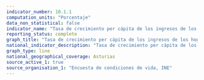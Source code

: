 ```yaml
---
indicator_number: 10.1.1
computation_units: "Porcentaje"
data_non_statistical: false
indicator_name: "Tasa de crecimiento per cápita de los ingresos de los hogares del 40% más pobre de la población"
reporting_status: complete
graph_title: "Tasa de crecimiento per cápita de los ingresos de los hogares del 40% más pobre de la población"
national_indicator_description: "Tasa de crecimiento per cápita de los ingresos de los hogares del 40% más pobre de la población"
graph_type: line
national_geographical_coverage: Asturias
source_active_1: true
source_organisation_1: "Encuesta de condiciones de vida, INE"
---
```

